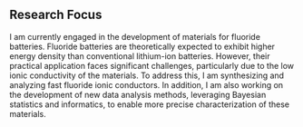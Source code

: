 
## Research Focus

I am currently engaged in the development of materials for fluoride batteries. Fluoride batteries are theoretically expected to exhibit higher energy density than conventional lithium-ion batteries. However, their practical application faces significant challenges, particularly due to the low ionic conductivity of the materials. To address this, I am synthesizing and analyzing fast fluoride ionic conductors. In addition, I am also working on the development of new data analysis methods, leveraging Bayesian statistics and informatics, to enable more precise characterization of these materials.
